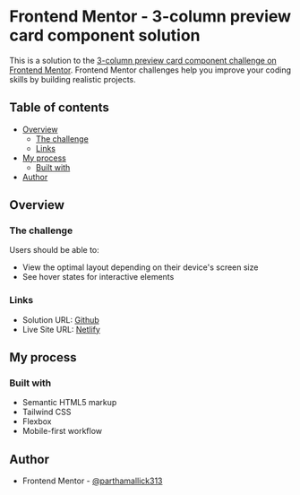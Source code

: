 # Frontend Mentor - 3-column preview card component solution

This is a solution to the [3-column preview card component challenge on Frontend Mentor](https://www.frontendmentor.io/challenges/3column-preview-card-component-pH92eAR2-). Frontend Mentor challenges help you improve your coding skills by building realistic projects.

## Table of contents

- [Overview](#overview)
  - [The challenge](#the-challenge)
  - [Links](#links)
- [My process](#my-process)
  - [Built with](#built-with)
- [Author](#author)

## Overview

### The challenge

Users should be able to:

- View the optimal layout depending on their device's screen size
- See hover states for interactive elements

### Links

- Solution URL: [Github](https://github.com/parthamallick313/column-preview-card-component-main)
- Live Site URL: [Netlify](https://column-preview-card-fmio.netlify.app/)

## My process

### Built with

- Semantic HTML5 markup
- Tailwind CSS
- Flexbox
- Mobile-first workflow

## Author

- Frontend Mentor - [@parthamallick313](https://www.frontendmentor.io/profile/parthamallick313)
